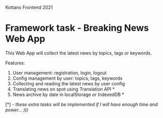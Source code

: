 Kottans Frontend 2021

# Framework task - Breaking News Web App

This Web App will collect the latest news by topics, tags or keywords.

Features:
1. User management: registration, login, logout
2. Config management by user: topics, tags, keywords
3. Collecting and reading the latest news by user config
4. Translating news on spot using Translation API *
5. News archive by date in localStorage or IndexedDB *

[*] - _these extra tasks will be implemented if I will have enough time and power... )))_
